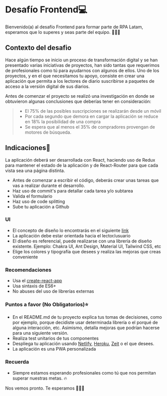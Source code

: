 # Desafío Frontend💻
Bienvenido(a) al desafío Frontend para formar parte de RPA Latam, esperamos que lo superes y seas parte del equipo. 🤜🤛🎉

## Contexto del desafio
Hace algún tiempo se inicio un proceso de transformación digital y se han presentado varias iniciativas de proyectos, han sido tantas que requerimos de profesionales como tú para ayudarnos con algunos de ellos. Uno de los proyectos, y en el que necesitamos tu apoyo, consiste en crear una aplicación que permita a los lectores de diario suscribirse a paquetes de acceso a la versión digital de sus diarios.

Antes de comenzar el proyecto se realizó una investigación en donde se obtuvieron algunas conclusiones que deberías tener en consideración:

> - El 75% de las posibles suscripciones se realizarán desde un móvil
> - Por cada segundo que demora en cargar la aplicación se reduce en 18% la posibilidad de una compra
> - Se espera que al menos el 35% de compradores provengan de motores de búsqueda.

## Indicaciones📖
La aplicación deberá ser desarrollada con React, haciendo uso de Redux para mantener el estado de la aplicación y de React-Router para que cada vista sea una página distinta.

- Antes de comenzar a escribir el código, deberás crear unas tareas que vas a realizar durante el desarrollo.
- Haz uso de commit's para detallar cada tarea y/o subtarea
- Valida el formulario
- Haz uso de code splitting
- Sube tu aplicación a Github

### UI
- El concepto de diseño lo encontrarás en el siguiente [link](https://xd.adobe.com/view/95b2cf77-ac47-4c1d-5430-43576b88590e-e383/)
- La aplicación debe estar orientada hacia el lector/usuario
- El diseño es referencial, puede realizarse con una librería de diseño existente. Ejemplo: Chakra UI, Ant Design, Material UI, Tailwind CSS, etc
- Elige los colores y tipografía que desees y realiza las mejoras que creas conveniente

### Recomendaciones
- Usa el [create-react-app](https://github.com/facebook/create-react-app)
- Usa sintaxis de ES6+
- No abuses del uso de librerías externas

### Puntos a favor (No Obligatorios)⭐
- En el README.md de tu proyecto explica tus tomas de decisiones, como por ejemplo, porque decidiste usar determinada librería o el porqué de alguna interacción, etc. Asimismo, detalla mejoras que podrían hacerse para una siguiente versión.
- Realiza test unitarios de tus componentes
- Despliega tu aplicación usando [Netlify](https://www.netlify.com), [Heroku](https://www.heroku.com), [Zeit](https://zeit.co) o el que desees.
- La aplicación es una PWA personalizada

### Recuerda
- Siempre estamos esperando profesionales como tú que nos permitan superar nuestras metas. 🔥

Nos vemos pronto. Te esperamos 🚀🔥🚀
